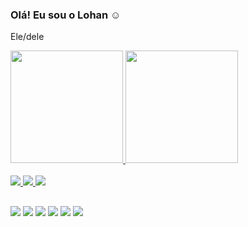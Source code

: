 ### Olá! Eu sou o Lohan ☺
Ele/dele
<div>
  <a href="https://github.com/lohansantos">
  <img height="180em" src="https://github-readme-stats.vercel.app/api?username=lohansantos&show_icons=true&t&include_all_commits=true&count_private=true"/>
  <img height="180em" src="https://github-readme-stats.vercel.app/api/top-langs/?username=lohansantos&layout=compact&langs_count=7&"/>
</div>
<div style="display: inline_block"><br>
  <img src="https://img.icons8.com/color/48/000000/javascript--v1.png"/>
  <img src="https://img.icons8.com/color/48/000000/css3.png"/>
  <img src="https://img.icons8.com/color/48/000000/html-5--v1.png"/>
  </div>
  
  ##
  <div>
    <a href="https://www.youtube.com/channel/UCzNI6-6FbNRX8PUrREG1TJg" target="_blank"><img src="https://img.shields.io/badge/YouTube-FF0000?style=for-the-badge&logo=youtube&logoColor=white" target="_blank"></a>
  <a href="instagram.com/lohan_sants" target="_blank"><img src="https://img.shields.io/badge/-Instagram-%23E4405F?style=for-the-badge&logo=instagram&logoColor=white" target="_blank"></a>
  <a href = "mailto:lohancarlos28@gmail.com"><img src="https://img.shields.io/badge/-Gmail-%23333?style=for-the-badge&logo=gmail&logoColor=white" target="_blank"></a>
  <a href="linkedin.com/in/lohansantos" target="_blank"><img src="https://img.shields.io/badge/-LinkedIn-%230077B5?style=for-the-badge&logo=linkedin&logoColor=white" target="_blank"></a> 
     <a href="https://twitter.com/lohan_sants" target="_blank"><img src="https://img.shields.io/badge/Twitter-1DA1F2?style=for-the-badge&logo=twitter&logoColor=white" target="_blank"></a> 
    <a href="https://www.tiktok.com/@lohan_sants" target="_blank"><img src="https://img.shields.io/badge/TikTok-000000?style=for-the-badge&logo=tiktok&logoColor=white" target="_blank"></a> 
  </div>
